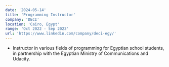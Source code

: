 ```yaml
---
date: '2024-05-14'
title: 'Programming Instructor'
company: 'DECI'
location: 'Cairo, Egypt'
range: 'Oct 2022 - Sep 2023'
url: 'https://www.linkedin.com/company/deci-egy/'
---
```


- Instructor in various fields of programming for Egyptian school students, in partnership with the Egyptian Ministry of Communications and Udacity.
